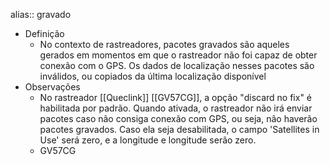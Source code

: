 alias:: gravado

- Definição
	- No contexto de rastreadores, pacotes gravados são aqueles gerados em momentos em que o rastreador não foi capaz de obter conexão com o GPS. Os dados de localização nesses pacotes são inválidos, ou copiados da última localização disponível
- Observações
	- No rastreador [[Queclink]] [[GV57CG]], a opção "discard no fix" é habilitada por padrão. Quando ativada, o rastreador não irá enviar pacotes caso não consiga conexão com GPS, ou seja, não haverão pacotes gravados. Caso ela seja desabilitada, o campo 'Satellites in Use' será zero, e a longitude e longitude serão zero.
	- GV57CG